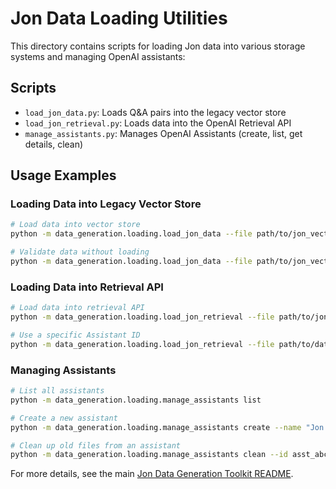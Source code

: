 # Jon Data Loading Utilities

This directory contains scripts for loading Jon data into various storage systems and managing OpenAI assistants:

## Scripts

- `load_jon_data.py`: Loads Q&A pairs into the legacy vector store
- `load_jon_retrieval.py`: Loads data into the OpenAI Retrieval API
- `manage_assistants.py`: Manages OpenAI Assistants (create, list, get details, clean)

## Usage Examples

### Loading Data into Legacy Vector Store

```bash
# Load data into vector store
python -m data_generation.loading.load_jon_data --file path/to/jon_vector_data.jsonl

# Validate data without loading
python -m data_generation.loading.load_jon_data --file path/to/jon_vector_data.jsonl --dry-run
```

### Loading Data into Retrieval API

```bash
# Load data into retrieval API
python -m data_generation.loading.load_jon_retrieval --file path/to/jon_retrieval_data.jsonl

# Use a specific Assistant ID
python -m data_generation.loading.load_jon_retrieval --file path/to/data.jsonl --assistant-id asst_abc123
```

### Managing Assistants

```bash
# List all assistants
python -m data_generation.loading.manage_assistants list

# Create a new assistant
python -m data_generation.loading.manage_assistants create --name "Jon Memory" --save

# Clean up old files from an assistant
python -m data_generation.loading.manage_assistants clean --id asst_abc123
```

For more details, see the main [Jon Data Generation Toolkit README](../README.md). 